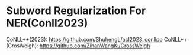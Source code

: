 # Subword Regularization For NER(Conll2023)

CoNLL++(2023): https://github.com/ShuhengL/acl2023_conllpp
CoNLL++(CrosWeigh): https://github.com/ZihanWangKi/CrossWeigh
